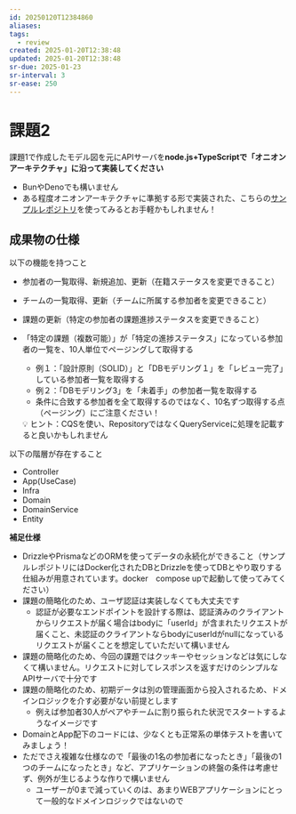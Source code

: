 ```yaml
---
id: 20250120T12384860
aliases: 
tags:
  - review
created: 2025-01-20T12:38:48
updated: 2025-01-20T12:38:48
sr-due: 2025-01-23
sr-interval: 3
sr-ease: 250
---
```

# 課題2

課題1で作成したモデル図を元にAPIサーバを**node.js+TypeScriptで「オニオンアーキテクチャ」に沿って実装してください**

- BunやDenoでも構いません
- ある程度オニオンアーキテクチャに準拠する形で実装された、こちらの[サンプルレポジトリ](https://github.com/praha-inc/praha-challenge-ddd-template)を使ってみるとお手軽かもしれません！

## **成果物の仕様**

以下の機能を持つこと

- 参加者の一覧取得、新規追加、更新（在籍ステータスを変更できること）
- チームの一覧取得、更新（チームに所属する参加者を変更できること）
- 課題の更新（特定の参加者の課題進捗ステータスを変更できること）
- 「特定の課題（複数可能）」が「特定の進捗ステータス」になっている参加者の一覧を、10人単位でページングして取得する
    - 例１：「設計原則（SOLID）」と「DBモデリング１」を「レビュー完了」している参加者一覧を取得する
    - 例２：「DBモデリング3」を「未着手」の参加者一覧を取得する
    - 条件に合致する参加者を全て取得するのではなく、10名ずつ取得する点（ページング）にご注意ください！
    
    <aside>
    💡 ヒント：CQSを使い、RepositoryではなくQueryServiceに処理を記載すると良いかもしれません
    
    </aside>
    

以下の階層が存在すること

- Controller
- App(UseCase)
- Infra
- Domain
- DomainService
- Entity

**補足仕様**

- DrizzleやPrismaなどのORMを使ってデータの永続化ができること（サンプルレポジトリにはDocker化されたDBとDrizzleを使ってDBとやり取りする仕組みが用意されています。docker　compose upで起動して使ってみてください）
- 課題の簡略化のため、ユーザ認証は実装しなくても大丈夫です
    - 認証が必要なエンドポイントを設計する際は、認証済みのクライアントからリクエストが届く場合はbodyに「userId」が含まれたリクエストが届くこと、未認証のクライアントならbodyにuserIdがnullになっているリクエストが届くことを想定していただいて構いません
- 課題の簡略化のため、今回の課題ではクッキーやセッションなどは気にしなくて構いません。リクエストに対してレスポンスを返すだけのシンプルなAPIサーバで十分です
- 課題の簡略化のため、初期データは別の管理画面から投入されるため、ドメインロジックを介す必要がない前提とします
    - 例えば参加者30人がペアやチームに割り振られた状況でスタートするようなイメージです
- DomainとApp配下のコードには、少なくとも正常系の単体テストを書いてみましょう！
- ただでさえ複雑な仕様なので「最後の1名の参加者になったとき」「最後の1つのチームになったとき」など、アプリケーションの終盤の条件は考慮せず、例外が生じるような作りで構いません
    - ユーザーが0まで減っていくのは、あまりWEBアプリケーションにとって一般的なドメインロジックではないので


